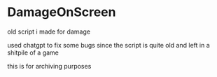 # DamageOnScreen

old script i made for damage

used chatgpt to fix some bugs since the script is quite old and left in a shitpile of a game




this is for archiving purposes
